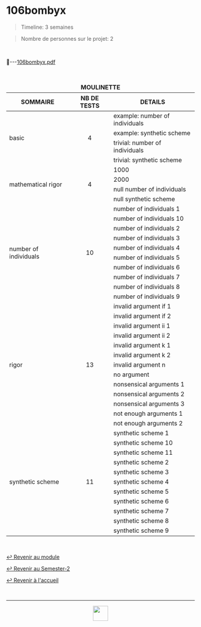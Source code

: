 # 106bombyx

> Timeline: 3 semaines

> Nombre de personnes sur le projet: 2

<br>

📂---[106bombyx.pdf](https://github.com/Studio-17/Epitech-Subjects/blob/main/Semester-2/B-MAT-200/106bombyx/106bombyx.pdf)


<br>


<table align="center">
    <thead>
        <tr>
            <td colspan="3" align="center"><strong>MOULINETTE</strong></td>
        </tr>
        <tr>
            <th>SOMMAIRE</th>
            <th>NB DE TESTS</th>
            <th>DETAILS</th>
        </tr>
    </thead>
    <tbody>
        <tr>
            <td rowspan="4">basic</td>
            <td rowspan="4" style="text-align: center;">4</td>
            <td>example: number of individuals</td>
        </tr>
    		<tr>
			<td>example: synthetic scheme</td>
		</tr>
		<tr>
			<td>trivial: number of individuals</td>
		</tr>
		<tr>
			<td>trivial: synthetic scheme</td>
		</tr>
        <tr>
            <td rowspan="4">mathematical rigor</td>
            <td rowspan="4" style="text-align: center;">4</td>
            <td>1000</td>
        </tr>
    		<tr>
			<td>2000</td>
		</tr>
		<tr>
			<td>null number of individuals</td>
		</tr>
		<tr>
			<td>null synthetic scheme</td>
		</tr>
        <tr>
            <td rowspan="10">number of individuals</td>
            <td rowspan="10" style="text-align: center;">10</td>
            <td>number of individuals 1</td>
        </tr>
    		<tr>
			<td>number of individuals 10</td>
		</tr>
		<tr>
			<td>number of individuals 2</td>
		</tr>
		<tr>
			<td>number of individuals 3</td>
		</tr>
		<tr>
			<td>number of individuals 4</td>
		</tr>
		<tr>
			<td>number of individuals 5</td>
		</tr>
		<tr>
			<td>number of individuals 6</td>
		</tr>
		<tr>
			<td>number of individuals 7</td>
		</tr>
		<tr>
			<td>number of individuals 8</td>
		</tr>
		<tr>
			<td>number of individuals 9</td>
		</tr>
        <tr>
            <td rowspan="13">rigor</td>
            <td rowspan="13" style="text-align: center;">13</td>
            <td>invalid argument if 1</td>
        </tr>
    		<tr>
			<td>invalid argument if 2</td>
		</tr>
		<tr>
			<td>invalid argument ii 1</td>
		</tr>
		<tr>
			<td>invalid argument ii 2</td>
		</tr>
		<tr>
			<td>invalid argument k 1</td>
		</tr>
		<tr>
			<td>invalid argument k 2</td>
		</tr>
		<tr>
			<td>invalid argument n</td>
		</tr>
		<tr>
			<td>no argument</td>
		</tr>
		<tr>
			<td>nonsensical arguments 1</td>
		</tr>
		<tr>
			<td>nonsensical arguments 2</td>
		</tr>
		<tr>
			<td>nonsensical arguments 3</td>
		</tr>
		<tr>
			<td>not enough arguments 1</td>
		</tr>
		<tr>
			<td>not enough arguments 2</td>
		</tr>
        <tr>
            <td rowspan="11">synthetic scheme</td>
            <td rowspan="11" style="text-align: center;">11</td>
            <td>synthetic scheme 1</td>
        </tr>
    		<tr>
			<td>synthetic scheme 10</td>
		</tr>
		<tr>
			<td>synthetic scheme 11</td>
		</tr>
		<tr>
			<td>synthetic scheme 2</td>
		</tr>
		<tr>
			<td>synthetic scheme 3</td>
		</tr>
		<tr>
			<td>synthetic scheme 4</td>
		</tr>
		<tr>
			<td>synthetic scheme 5</td>
		</tr>
		<tr>
			<td>synthetic scheme 6</td>
		</tr>
		<tr>
			<td>synthetic scheme 7</td>
		</tr>
		<tr>
			<td>synthetic scheme 8</td>
		</tr>
		<tr>
			<td>synthetic scheme 9</td>
		</tr>
	</tbody>
</table>

<br>

[↩️ Revenir au module](https://github.com/Studio-17/Epitech-Subjects/blob/main/Semester-2/B-MAT-200)

[↩️ Revenir au Semester-2](https://github.com/Studio-17/Epitech-Subjects/blob/main/Semester-2)

[↩️ Revenir à l'accueil](https://github.com/Studio-17/Epitech-Subjects/)

<br>

---

<div align="center">

<a href="https://github.com/Studio-17" target="_blank"><img src="https://github.com/Kaiwinta/Epitech-Subjects/blob/feat/Pge2028-first-year/assets/voc17.gif" width="40"></a>

</div>